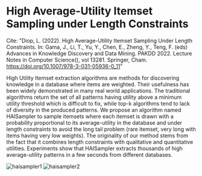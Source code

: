 
# High Average-Utility Itemset Sampling under Length Constraints

Cite: "Diop, L. (2022). High Average-Utility Itemset Sampling Under Length Constraints. In: Gama, J., Li, T., Yu, Y., Chen, E., Zheng, Y., Teng, F. (eds) Advances in Knowledge Discovery and Data Mining. PAKDD 2022. Lecture Notes in Computer Science(), vol 13281. Springer, Cham. https://doi.org/10.1007/978-3-031-05936-0_11"

High Utility Itemset extraction algorithms are methods for discovering knowledge in a database where items are weighted. Their usefulness has been widely demonstrated in many real world applications. The traditional algorithms return the set of all patterns having utility above a minimum utility threshold which is difficult to fix, while top-k algorithms tend to lack of diversity in the produced patterns. We propose an algorithm named HAISampler to sample itemsets where each itemset is drawn with a probability proportional to its average-utility in the database and under length constraints to avoid the long tail problem (rare itemset, very long with items having very low weights). The originality of our method stems from the fact that it combines length constraints with qualitative and quantitative utilities. Experiments show that HAISampler extracts thousands of high average-utility patterns in a few seconds from different databases.

![haisampler1](https://user-images.githubusercontent.com/91367129/139295862-1fda15b2-f825-445f-b761-d9ca94613e90.PNG)
![haisampler2](https://user-images.githubusercontent.com/91367129/139295749-dc294d8e-ed3d-4074-ab3d-b6c98eb6ee25.PNG)

